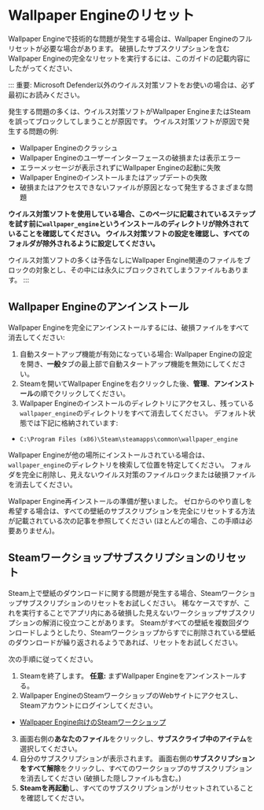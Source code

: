# Wallpaper Engineのリセット

Wallpaper Engineで技術的な問題が発生する場合は、Wallpaper Engineのフルリセットが必要な場合があります。 破損したサブスクリプションを含むWallpaper Engineの完全なリセットを実行するには、このガイドの記載内容にしたがってください、

::: 重要: Microsoft Defender以外のウイルス対策ソフトをお使いの場合は、必ず最初にお読みください。

発生する問題の多くは、ウイルス対策ソフトがWallpaper EngineまたはSteamを誤ってブロックしてしまうことが原因です。 ウイルス対策ソフトが原因で発生する問題の例:

* Wallpaper Engineのクラッシュ
* Wallpaper Engineのユーザーインターフェースの破損または表示エラー
* エラーメッセージが表示されずにWallpaper Engineの起動に失敗
* Wallpaper Engineのインストールまたはアップデートの失敗
* 破損またはアクセスできないファイルが原因となって発生するさまざまな問題

**ウイルス対策ソフトを使用している場合、このページに記載されているステップを試す前に`wallpaper_engine`というインストールのディレクトリが除外されていることを確認してください。 ウイルス対策ソフトの設定を確認し、すべてのフォルダが除外されるように設定してください。**

ウイルス対策ソフトの多くは予告なしにWallpaper Engine関連のファイルをブロックの対象とし、その中には永久にブロックされてしまうファイルもあります。
:::

## Wallpaper Engineのアンインストール

Wallpaper Engineを完全にアンインストールするには、破損ファイルをすべて消去してください:

1. 自動スタートアップ機能が有効になっている場合: Wallpaper Engineの設定を開き、**一般**タブの最上部で自動スタートアップ機能を無効にしてください。
2. Steamを開いてWallpaper Engineを右クリックした後、**管理**、**アンインストール**の順でクリックしてください。
3. Wallpaper Engineのインストールのディレクトリにアクセスし、残っている`wallpaper_engine`のディレクトリをすべて消去してください。 デフォルト状態では下記に格納されています:

* `C:\Program Files (x86)\Steam\steamapps\common\wallpaper_engine`

Wallpaper Engineが他の場所にインストールされている場合は、`wallpaper_engine`のディレクトリを検索して位置を特定してください。 フォルダを完全に削除し、見えないウイルス対策のファイルロックまたは破損ファイルを消去してください。

Wallpaper Engine再インストールの準備が整いました。 ゼロからのやり直しを希望する場合は、すべての壁紙のサブスクリプションを完全にリセットする方法が記載されている次の記事を参照してください (ほとんどの場合、この手順は必要ありません)。

## Steamワークショップサブスクリプションのリセット

Steam上で壁紙のダウンロードに関する問題が発生する場合、Steamワークショップサブスクリプションのリセットをお試しください。 稀なケースですが、これを実行することでアプリ内にある破損した見えないワークショップサブスクリプションの解消に役立つことがあります。 Steamがすべての壁紙を複数回ダウンロードしようとしたり、Steamワークショップからすでに削除されている壁紙のダウンロードが繰り返されるようであれば、リセットをお試しください。

次の手順に従ってください。

1. Steamを終了します。 **任意:** まずWallpaper Engineをアンインストールする。
2. Wallpaper EngineのSteamワークショップのWebサイトにアクセスし、Steamアカウントにログインしてください。

* [Wallpaper Engine向けのSteamワークショップ](https://steamcommunity.com/app/431960/workshop/)

3. 画面右側の**あなたのファイル**をクリックし、**サブスクライブ中のアイテム**を選択してください。
4. 自分のサブスクリプションが表示されます。 画面右側の**サブスクリプションをすべて解除**をクリックし、すべてのワークショップのサブスクリプションを消去してください (破損した隠しファイルも含む。)
5. **Steamを再起動**し、すべてのサブスクリプションがリセットされていることを確認してください。
